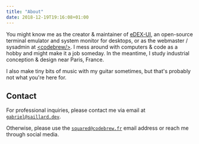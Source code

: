 ```yaml
---
title: "About"
date: 2018-12-19T19:16:08+01:00
---
```


You might know me as the creator & maintainer of [eDEX-UI](https://github.com/GitSquared/edex-ui), an open-source terminal emulator and system monitor for desktops, or as the webmaster / sysadmin at [&lt;codebrew/&gt;](https://codebrew.fr). I mess around with computers & code as a hobby and might make it a job someday.
In the meantime, I study industrial conception & design near Paris, France.

I also make tiny bits of music with my guitar sometimes, but that's probably not what you're here for.

## Contact

For professional inquiries, please contact me via email at [`gabriel@saillard.dev`](mailto:gabriel@saillard.dev).

Otherwise, please use the [`squared@codebrew.fr`](mailto:squared@codebrew.fr) email address or reach me through social media.
